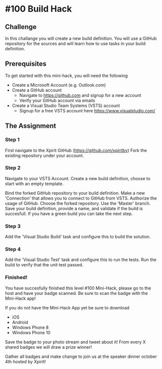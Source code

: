 # #100 Build Hack #

## Challenge ##
In this challange you will create a new build definition. You will use a GitHub repository for the sources and will learn how to use tasks in your build definition.

## Prerequisites ##
To get started with this mini-hack, you will need the following 

- Create a Microsoft Account (e.g. Outlook.com)
- Create a GitHub account
    - Navigate to https://github.com and signup for a new account
    - Verify your GitHub account via emails
- Create a Visual Studio Team Systems (VSTS) account
    - Signup for a free VSTS account here https://www.visualstudio.com/

## The Assignment ##

### Step 1 ###
First navigate to the Xpirit GitHub (https://github.com/xpiritbv)
Fork the existing repository under your account.

### Step 2 ###
Navigate to your VSTS Account. Create a new build definition, choose to start with an empty template.

Bind the forked GitHub repository to your build definition. Make a new 'Connection' that allows you to connect to GitHub from VSTS. Authorize the usage of GitHub. Choose the forked repository. Use the 'Master' branch. Save your build definition, provide a name, and validate if the build is succesfull. If you have a green build you can take the next step.

### Step 3 ###
Add the 'Visual Studio Build' task and configure this to build the solution.

### Step 4 ###
Add the 'Visual Studio Test' task and configure this to run the tests.
Run the build to verify that the unit test passed.

### Finished! ###
You have succesfully finished this level #100 Mini-Hack, please go to the host and have your badge scanned. Be sure to scan the badge with the Mini-Hack app!

If you do not have the Mini-Hack App yet be sure to download 
- iOS
- Android
- Windows Phone 8
- Windows Phone 10

Save the badge to your photo stream and tweet about it!
From every X shared badges we will draw a prize winner!

Gather all badges and make change to join us at the speaker dinner october 4th hosted by Xpirit!